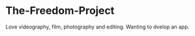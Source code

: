 # The-Freedom-Project



Love videography, film, photography and editing. Wanting to dvelop an app.
